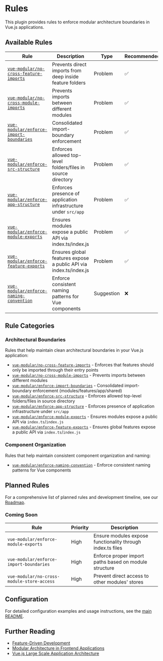 # Rules

This plugin provides rules to enforce modular architecture boundaries in Vue.js applications.

## Available Rules

| Rule                                                                            | Description                                                       | Type       | Recommended | Fixable |
| ------------------------------------------------------------------------------- | ----------------------------------------------------------------- | ---------- | ----------- | ------- |
| [`vue-modular/no-cross-feature-imports`](./rules/no-cross-feature-imports.md)   | Prevents direct imports from deep inside feature folders          | Problem    | ✅          | ❌      |
| [`vue-modular/no-cross-module-imports`](./rules/no-cross-module-imports.md)     | Prevents imports between different modules                        | Problem    | ✅          | ❌      |
| [`vue-modular/enforce-import-boundaries`](./rules/enforce-import-boundaries.md) | Consolidated import-boundary enforcement                          | Problem    | ✅          | ❌      |
| [`vue-modular/enforce-src-structure`](./rules/enforce-src-structure.md)         | Enforces allowed top-level folders/files in source directory      | Problem    | ✅          | ❌      |
| [`vue-modular/enforce-app-structure`](./rules/enforce-app-structure.md)         | Enforces presence of application infrastructure under `src/app`   | Problem    | ✅          | ❌      |
| [`vue-modular/enforce-module-exports`](./rules/enforce-module-exports.md)       | Ensures modules expose a public API via index.ts/index.js         | Problem    | ✅          | ❌      |
| [`vue-modular/enforce-feature-exports`](./rules/enforce-feature-exports.md)     | Ensures global features expose a public API via index.ts/index.js | Problem    | ✅          | ❌      |
| [`vue-modular/enforce-naming-convention`](./rules/enforce-naming-convention.md) | Enforce consistent naming patterns for Vue components             | Suggestion | ❌          | ❌      |

## Rule Categories

### Architectural Boundaries

Rules that help maintain clean architectural boundaries in your Vue.js application:

- [`vue-modular/no-cross-feature-imports`](./rules/no-cross-feature-imports.md) - Enforces that features should only be imported through their entry points
- [`vue-modular/no-cross-module-imports`](./rules/no-cross-module-imports.md) - Prevents imports between different modules
- [`vue-modular/enforce-import-boundaries`](./rules/enforce-import-boundaries.md) - Consolidated import-boundary enforcement (modules/features/app/shared)
- [`vue-modular/enforce-src-structure`](./rules/enforce-src-structure.md) - Enforces allowed top-level folders/files in source directory
- [`vue-modular/enforce-app-structure`](./rules/enforce-app-structure.md) - Enforces presence of application infrastructure under `src/app`
- [`vue-modular/enforce-module-exports`](./rules/enforce-module-exports.md) - Ensures modules expose a public API via `index.ts`/`index.js`
- [`vue-modular/enforce-feature-exports`](./rules/enforce-feature-exports.md) - Ensures global features expose a public API via `index.ts`/`index.js`

### Component Organization

Rules that help maintain consistent component organization and naming:

- [`vue-modular/enforce-naming-convention`](./rules/enforce-naming-convention.md) - Enforce consistent naming patterns for Vue components

## Planned Rules

For a comprehensive list of planned rules and development timeline, see our [Roadmap](./roadmap.md).

### Coming Soon

| Rule                                       | Priority | Description                                                |
| ------------------------------------------ | -------- | ---------------------------------------------------------- |
| `vue-modular/enforce-module-exports`       | High     | Ensure modules expose functionality through index.ts files |
| `vue-modular/enforce-import-boundaries`    | High     | Enforce proper import paths based on module structure      |
| `vue-modular/no-cross-module-store-access` | High     | Prevent direct access to other modules' stores             |

## Configuration

For detailed configuration examples and usage instructions, see the [main README](../README.md).

## Further Reading

- [Feature-Driven Development](https://en.wikipedia.org/wiki/Feature-driven_development)
- [Modular Architecture in Frontend Applications](https://martinfowler.com/articles/micro-frontends.html)
- [Vue.js Large Scale Application Architecture](https://vuejs.org/guide/scaling-up/state-management.html)
